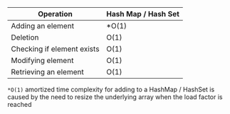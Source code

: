 | Operation                  | Hash Map / Hash Set |
|----------------------------|---------------------|
| Adding an element          | *O(1)               |
| Deletion                   | O(1)                |
| Checking if element exists | O(1)                |
| Modifying element          | O(1)                |
| Retrieving an element      | O(1)                |

`*O(1)` amortized time complexity for adding to a HashMap / HashSet is caused by the need to resize the underlying 
array when the load factor is reached
